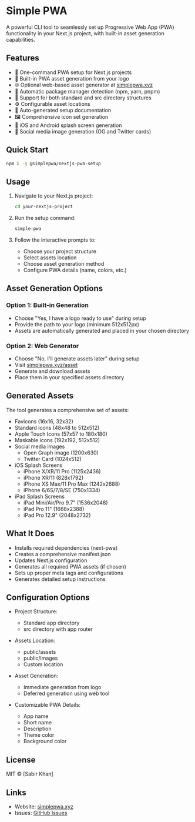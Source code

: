 # Simple PWA

A powerful CLI tool to seamlessly set up Progressive Web App (PWA) functionality in your Next.js project, with built-in asset generation capabilities.

## Features

- 🚀 One-command PWA setup for Next.js projects
- 🎨 Built-in PWA asset generation from your logo
- 🌐 Optional web-based asset generator at [simplepwa.xyz](https://simplepwa.xyz/#asset)
- 🔧 Automatic package manager detection (npm, yarn, pnpm)
- 📱 Support for both standard and src directory structures
- ⚙️ Configurable asset locations
- 📝 Auto-generated setup documentation
- 🖼️ Comprehensive icon set generation
- 📱 iOS and Android splash screen generation
- 🔗 Social media image generation (OG and Twitter cards)

## Quick Start

```bash
npm i -g @simplepwa/nextjs-pwa-setup
```

## Usage

1. Navigate to your Next.js project:
   ```bash
   cd your-nextjs-project
   ```

2. Run the setup command:
   ```bash
   simple-pwa
   ```

3. Follow the interactive prompts to:
   - Choose your project structure
   - Select assets location
   - Choose asset generation method
   - Configure PWA details (name, colors, etc.)

## Asset Generation Options

### Option 1: Built-in Generation
- Choose "Yes, I have a logo ready to use" during setup
- Provide the path to your logo (minimum 512x512px)
- Assets are automatically generated and placed in your chosen directory

### Option 2: Web Generator
- Choose "No, I'll generate assets later" during setup
- Visit [simplepwa.xyz/asset](https://simplepwa.xyz/#asset)
- Generate and download assets
- Place them in your specified assets directory

## Generated Assets

The tool generates a comprehensive set of assets:
- Favicons (16x16, 32x32)
- Standard icons (48x48 to 512x512)
- Apple Touch Icons (57x57 to 180x180)
- Maskable icons (192x192, 512x512)
- Social media images
  - Open Graph image (1200x630)
  - Twitter Card (1024x512)
- iOS Splash Screens
  - iPhone X/XR/11 Pro (1125x2436)
  - iPhone XR/11 (828x1792)
  - iPhone XS Max/11 Pro Max (1242x2688)
  - iPhone 6/6S/7/8/SE (750x1334)
- iPad Splash Screens
  - iPad Mini/Air/Pro 9.7" (1536x2048)
  - iPad Pro 11" (1668x2388)
  - iPad Pro 12.9" (2048x2732)

## What It Does

- Installs required dependencies (next-pwa)
- Creates a comprehensive manifest.json
- Updates Next.js configuration
- Generates all required PWA assets (if chosen)
- Sets up proper meta tags and configurations
- Generates detailed setup instructions

## Configuration Options

- Project Structure:
  - Standard app directory
  - src directory with app router

- Assets Location:
  - public/assets
  - public/images
  - Custom location

- Asset Generation:
  - Immediate generation from logo
  - Deferred generation using web tool

- Customizable PWA Details:
  - App name
  - Short name
  - Description
  - Theme color
  - Background color

## License

MIT © [Sabir Khan]

## Links

- Website: [simplepwa.xyz](https://simplepwa.xyz)
- Issues: [GitHub Issues](https://github.com/simplepwa/pckg/issues)